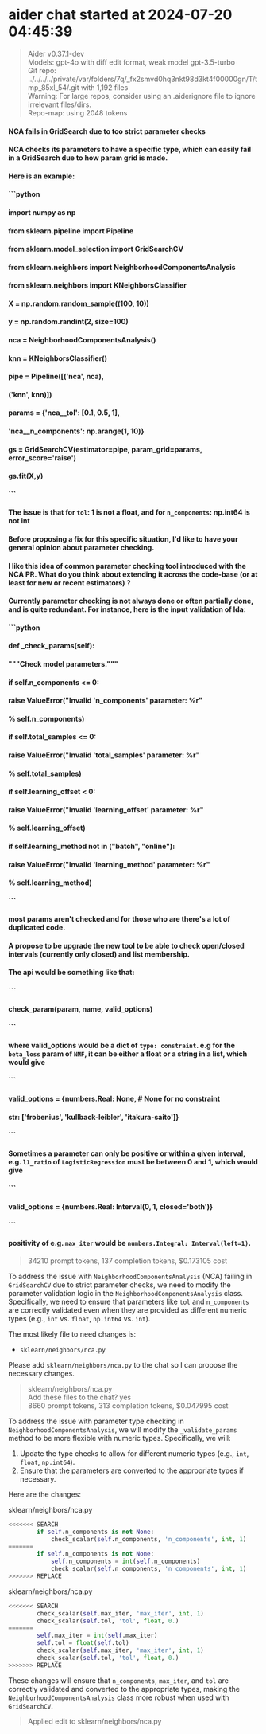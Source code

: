 
# aider chat started at 2024-07-20 04:45:39

> Aider v0.37.1-dev  
> Models: gpt-4o with diff edit format, weak model gpt-3.5-turbo  
> Git repo: ../../../../private/var/folders/7q/_fx2smvd0hq3nkt98d3kt4f00000gn/T/tmp_85xl_54/.git with 1,192 files  
> Warning: For large repos, consider using an .aiderignore file to ignore irrelevant files/dirs.  
> Repo-map: using 2048 tokens  

#### NCA fails in GridSearch due to too strict parameter checks  
#### NCA checks its parameters to have a specific type, which can easily fail in a GridSearch due to how param grid is made.  
####   
#### Here is an example:  
#### ```python  
#### import numpy as np  
####   
#### from sklearn.pipeline import Pipeline  
#### from sklearn.model_selection import GridSearchCV  
#### from sklearn.neighbors import NeighborhoodComponentsAnalysis  
#### from sklearn.neighbors import KNeighborsClassifier  
####   
#### X = np.random.random_sample((100, 10))  
#### y = np.random.randint(2, size=100)  
####   
#### nca = NeighborhoodComponentsAnalysis()  
#### knn = KNeighborsClassifier()  
####   
#### pipe = Pipeline([('nca', nca),  
####                  ('knn', knn)])  
####                   
#### params = {'nca__tol': [0.1, 0.5, 1],  
####           'nca__n_components': np.arange(1, 10)}  
####             
#### gs = GridSearchCV(estimator=pipe, param_grid=params, error_score='raise')  
#### gs.fit(X,y)  
#### ```  
####   
#### The issue is that for `tol`: 1 is not a float, and for  `n_components`: np.int64 is not int  
####   
#### Before proposing a fix for this specific situation, I'd like to have your general opinion about parameter checking.    
#### I like this idea of common parameter checking tool introduced with the NCA PR. What do you think about extending it across the code-base (or at least for new or recent estimators) ?  
####   
#### Currently parameter checking is not always done or often partially done, and is quite redundant. For instance, here is the input validation of lda:  
#### ```python  
#### def _check_params(self):  
####         """Check model parameters."""  
####         if self.n_components <= 0:  
####             raise ValueError("Invalid 'n_components' parameter: %r"  
####                              % self.n_components)  
####   
####         if self.total_samples <= 0:  
####             raise ValueError("Invalid 'total_samples' parameter: %r"  
####                              % self.total_samples)  
####   
####         if self.learning_offset < 0:  
####             raise ValueError("Invalid 'learning_offset' parameter: %r"  
####                              % self.learning_offset)  
####   
####         if self.learning_method not in ("batch", "online"):  
####             raise ValueError("Invalid 'learning_method' parameter: %r"  
####                              % self.learning_method)  
#### ```  
#### most params aren't checked and for those who are there's a lot of duplicated code.  
####   
#### A propose to be upgrade the new tool to be able to check open/closed intervals (currently only closed) and list membership.  
####   
#### The api would be something like that:  
#### ```  
#### check_param(param, name, valid_options)  
#### ```  
#### where valid_options would be a dict of `type: constraint`. e.g for the `beta_loss` param of `NMF`, it can be either a float or a string in a list, which would give  
#### ```  
#### valid_options = {numbers.Real: None,  # None for no constraint  
####                  str: ['frobenius', 'kullback-leibler', 'itakura-saito']}  
#### ```  
#### Sometimes a parameter can only be positive or within a given interval, e.g. `l1_ratio` of `LogisticRegression` must be between 0 and 1, which would give  
#### ```  
#### valid_options = {numbers.Real: Interval(0, 1, closed='both')}  
#### ```  
#### positivity of e.g. `max_iter` would be `numbers.Integral: Interval(left=1)`.  
> 34210 prompt tokens, 137 completion tokens, $0.173105 cost  

To address the issue with `NeighborhoodComponentsAnalysis` (NCA) failing in `GridSearchCV` due to strict parameter checks, we need to modify the parameter validation logic in the `NeighborhoodComponentsAnalysis` class. Specifically, we need to ensure that parameters like `tol` and `n_components` are correctly validated even when they are provided as different numeric types (e.g., `int` vs. `float`, `np.int64` vs. `int`).

The most likely file to need changes is:
- `sklearn/neighbors/nca.py`

Please add `sklearn/neighbors/nca.py` to the chat so I can propose the necessary changes.

> sklearn/neighbors/nca.py  
> Add these files to the chat? yes  
> 8660 prompt tokens, 313 completion tokens, $0.047995 cost  

To address the issue with parameter type checking in `NeighborhoodComponentsAnalysis`, we will modify the `_validate_params` method to be more flexible with numeric types. Specifically, we will:

1. Update the type checks to allow for different numeric types (e.g., `int`, `float`, `np.int64`).
2. Ensure that the parameters are converted to the appropriate types if necessary.

Here are the changes:

sklearn/neighbors/nca.py
```python
<<<<<<< SEARCH
        if self.n_components is not None:
            check_scalar(self.n_components, 'n_components', int, 1)
=======
        if self.n_components is not None:
            self.n_components = int(self.n_components)
            check_scalar(self.n_components, 'n_components', int, 1)
>>>>>>> REPLACE
```

sklearn/neighbors/nca.py
```python
<<<<<<< SEARCH
        check_scalar(self.max_iter, 'max_iter', int, 1)
        check_scalar(self.tol, 'tol', float, 0.)
=======
        self.max_iter = int(self.max_iter)
        self.tol = float(self.tol)
        check_scalar(self.max_iter, 'max_iter', int, 1)
        check_scalar(self.tol, 'tol', float, 0.)
>>>>>>> REPLACE
```

These changes will ensure that `n_components`, `max_iter`, and `tol` are correctly validated and converted to the appropriate types, making the `NeighborhoodComponentsAnalysis` class more robust when used with `GridSearchCV`.

> Applied edit to sklearn/neighbors/nca.py  
